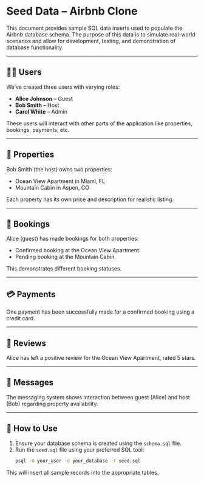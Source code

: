 
# Seed Data – Airbnb Clone

This document provides sample SQL data inserts used to populate the Airbnb database schema. The purpose of this data is to simulate real-world scenarios and allow for development, testing, and demonstration of database functionality.

---

## 🧑‍💼 Users

We’ve created three users with varying roles:
- **Alice Johnson** – Guest
- **Bob Smith** – Host
- **Carol White** – Admin

These users will interact with other parts of the application like properties, bookings, payments, etc.

---

## 🏡 Properties

Bob Smith (the host) owns two properties:
- Ocean View Apartment in Miami, FL
- Mountain Cabin in Aspen, CO

Each property has its own price and description for realistic listing.

---

## 📅 Bookings

Alice (guest) has made bookings for both properties:
- Confirmed booking at the Ocean View Apartment.
- Pending booking at the Mountain Cabin.

This demonstrates different booking statuses.

---

## 💳 Payments

One payment has been successfully made for a confirmed booking using a credit card.

---

## 📝 Reviews

Alice has left a positive review for the Ocean View Apartment, rated 5 stars.

---

## 💬 Messages

The messaging system shows interaction between guest (Alice) and host (Bob) regarding property availability.

---

## 📂 How to Use

1. Ensure your database schema is created using the `schema.sql` file.
2. Run the `seed.sql` file using your preferred SQL tool:
   ```bash
   psql -U your_user -d your_database -f seed.sql
   ```

This will insert all sample records into the appropriate tables.

